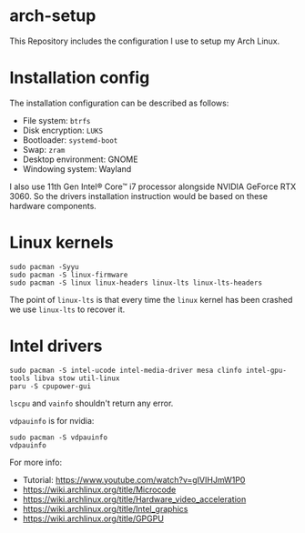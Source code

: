 # arch-setup

This Repository includes the configuration I use to setup my Arch Linux.

# Installation config

The installation configuration can be described as follows:

- File system: `btrfs`
- Disk encryption: `LUKS`
- Bootloader: `systemd-boot`
- Swap: `zram`
- Desktop environment: GNOME
- Windowing system: Wayland

I also use 11th Gen Intel® Core™ i7 processor alongside NVIDIA GeForce RTX 3060. So the drivers installation instruction would be based on these hardware components.

# Linux kernels
```shell
sudo pacman -Syyu
sudo pacman -S linux-firmware
sudo pacman -S linux linux-headers linux-lts linux-lts-headers
```
The point of `linux-lts` is that every time the `linux` kernel has been crashed we use `linux-lts` to recover it.
# Intel drivers
```shell
sudo pacman -S intel-ucode intel-media-driver mesa clinfo intel-gpu-tools libva stow util-linux
paru -S cpupower-gui
```
`lscpu` and `vainfo` shouldn't return any error.

`vdpauinfo` is for nvidia:
```shell
sudo pacman -S vdpauinfo
vdpauinfo
```

For more info:
* Tutorial: https://www.youtube.com/watch?v=gIVIHJmW1P0
* https://wiki.archlinux.org/title/Microcode
* https://wiki.archlinux.org/title/Hardware_video_acceleration
* https://wiki.archlinux.org/title/Intel_graphics
* https://wiki.archlinux.org/title/GPGPU
